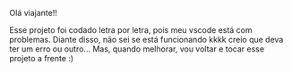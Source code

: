Olá viajante!! 

Esse projeto foi codado letra por letra, pois meu vscode está com problemas.
Diante disso, não sei se está funcionando kkkk creio que deva ter um erro ou outro...
Mas, quando melhorar, vou voltar e tocar esse projeto a frente :)